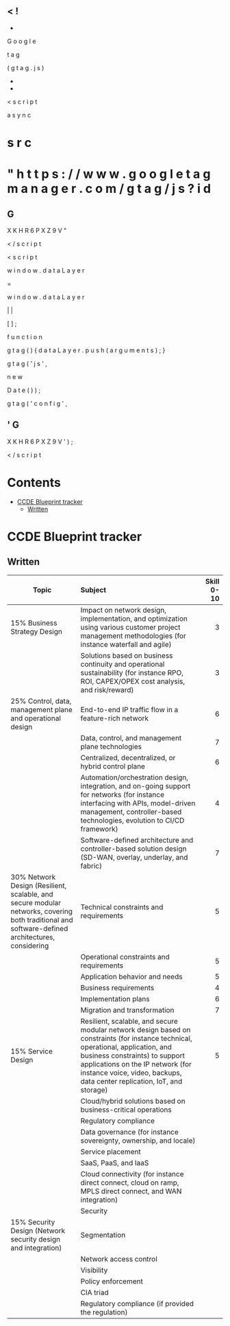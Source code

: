

<
!
-
-
 
G
o
o
g
l
e
 
t
a
g
 
(
g
t
a
g
.
j
s
)
 
-
-
>


<
s
c
r
i
p
t
 
a
s
y
n
c
 
s
r
c
=
"
h
t
t
p
s
:
/
/
w
w
w
.
g
o
o
g
l
e
t
a
g
m
a
n
a
g
e
r
.
c
o
m
/
g
t
a
g
/
j
s
?
i
d
=
G
-
X
K
H
R
6
P
X
Z
9
V
"
>
<
/
s
c
r
i
p
t
>


<
s
c
r
i
p
t
>


w
i
n
d
o
w
.
d
a
t
a
L
a
y
e
r
 
=
 
w
i
n
d
o
w
.
d
a
t
a
L
a
y
e
r
 
|
|
 
[
]
;


f
u
n
c
t
i
o
n
 
g
t
a
g
(
)
{
d
a
t
a
L
a
y
e
r
.
p
u
s
h
(
a
r
g
u
m
e
n
t
s
)
;
}


g
t
a
g
(
'
j
s
'
,
 
n
e
w
 
D
a
t
e
(
)
)
;




g
t
a
g
(
'
c
o
n
f
i
g
'
,
 
'
G
-
X
K
H
R
6
P
X
Z
9
V
'
)
;


<
/
s
c
r
i
p
t
>


# Contents
- [CCDE Blueprint tracker](#ccde-blueprint-tracker-)
  - [Written](#written-)



# CCDE Blueprint tracker <a name="ccde-blueprint-tracker"></a>

## Written <a name="written"></a>


| Topic        | Subject           | Skill 0-10 |
| ------------- |:-----------------| ----------:|
| 15% Business Strategy Design      | Impact on network design, implementation, and optimization using various customer project management methodologies (for instance waterfall and agile) | 3 |
|             |Solutions based on business continuity and operational sustainability (for instance RPO, ROI, CAPEX/OPEX cost analysis, and risk/reward)|3|
|25% Control, data, management plane and operational design|End-to-end IP traffic flow in a feature-rich network|6|
|             |Data, control, and management plane technologies|7|
|             |Centralized, decentralized, or hybrid control plane|6|
|             |Automation/orchestration design, integration, and on-going support for networks (for instance interfacing with APIs, model-driven management, controller-based technologies, evolution to CI/CD framework)|4|
|             |Software-defined architecture and controller-based solution design (SD-WAN, overlay, underlay, and fabric)|7|
|30% Network Design (Resilient, scalable, and secure modular networks, covering both traditional and software-defined architectures, considering|Technical constraints and requirements|5|
|             |Operational constraints and requirements|5|
|             |Application behavior and needs|5|
|             |Business requirements|4|
|             |Implementation plans|6|
|             |Migration and transformation|7|
|15% Service Design|Resilient, scalable, and secure modular network design based on constraints (for instance technical, operational, application, and business constraints) to support applications on the IP network (for instance voice, video, backups, data center replication, IoT, and storage)|5|
|             |Cloud/hybrid solutions based on business-critical operations|            |
|             |Regulatory compliance|            |
|             |Data governance (for instance sovereignty, ownership, and locale)|            |
|             |Service placement|            |
|             |SaaS, PaaS, and IaaS|            |
|             |Cloud connectivity (for instance direct connect, cloud on ramp, MPLS direct connect, and WAN integration)|            |
|             |Security|            |
|15% Security Design (Network security design and integration)|Segmentation|            |
|             |Network access control|            |
|             |Visibility|            |
|             |Policy enforcement|            |
|             |CIA triad|            |
|             |Regulatory compliance (if provided the regulation)|            |











